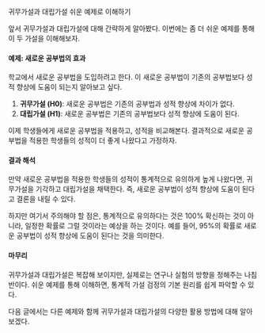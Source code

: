 귀무가설과 대립가설 쉬운 예제로 이해하기

앞서 귀무가설과 대립가설에 대해 간략하게 알아봤다. 이번에는 좀 더 쉬운 예제를 통해 이 두 가설을 이해해보자.

#### 예제: 새로운 공부법의 효과

학교에서 새로운 공부법을 도입하려고 한다. 이 새로운 공부법이 기존의 공부법보다 성적 향상에 도움이 되는지 알아보고 싶다.

1. **귀무가설 (H0)**: 새로운 공부법은 기존의 공부법과 성적 향상에 차이가 없다.
2. **대립가설 (H1)**: 새로운 공부법은 기존의 공부법보다 성적 향상에 도움이 된다.

이제 학생들에게 새로운 공부법을 적용하고, 성적을 비교해본다. 결과적으로 새로운 공부법을 적용한 학생들의 성적이 더 좋게 나왔다고 가정하자.

#### 결과 해석

만약 새로운 공부법을 적용한 학생들의 성적이 통계적으로 유의하게 높게 나왔다면, 귀무가설을 기각하고 대립가설을 채택한다. 즉, 새로운 공부법이 성적 향상에 도움이 된다고 결론을 내릴 수 있다.

하지만 여기서 주의해야 할 점은, 통계적으로 유의하다는 것은 100% 확신하는 것이 아니라, 일정한 확률로 그럴 것이라는 예상을 하는 것이다. 예를 들어, 95%의 확률로 새로운 공부법이 성적 향상에 도움이 된다는 것을 의미한다.

#### 마무리

귀무가설과 대립가설은 복잡해 보이지만, 실제로는 연구나 실험의 방향을 정해주는 나침반이다. 쉬운 예제를 통해 이해하면, 통계적 가설 검정의 기본 원리를 쉽게 파악할 수 있다.

다음 글에서는 다른 예제와 함께 귀무가설과 대립가설의 다양한 활용 방법에 대해 알아보겠다.
